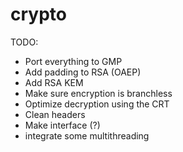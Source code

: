 # crypto

TODO:
- Port everything to GMP
- Add padding to RSA (OAEP)
- Add RSA KEM
- Make sure encryption is branchless
- Optimize decryption using the CRT
- Clean headers
- Make interface (?)
- integrate some multithreading
